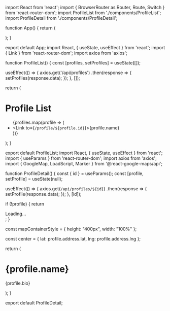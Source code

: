 import React from 'react';
import { BrowserRouter as Router, Route, Switch } from 'react-router-dom';
import ProfileList from './components/ProfileList';
import ProfileDetail from './components/ProfileDetail';

function App() {
  return (
    <Router>
      <div>
        <Switch>
          <Route exact path="/" component={ProfileList} />
          <Route path="/profile/:id" component={ProfileDetail} />
        </Switch>
      </div>
    </Router>
  );
}

export default App;
import React, { useState, useEffect } from 'react';
import { Link } from 'react-router-dom';
import axios from 'axios';

function ProfileList() {
  const [profiles, setProfiles] = useState([]);

  useEffect(() => {
    axios.get('/api/profiles')
      .then(response => {
        setProfiles(response.data);
      });
  }, []);

  return (
    <div>
      <h1>Profile List</h1>
      <ul>
        {profiles.map(profile => (
          <li key={profile.id}>
            <Link to={`/profile/${profile.id}`}>{profile.name}</Link>
          </li>
        ))}
      </ul>
    </div>
  );
}

export default ProfileList;
import React, { useState, useEffect } from 'react';
import { useParams } from 'react-router-dom';
import axios from 'axios';
import { GoogleMap, LoadScript, Marker } from '@react-google-maps/api';

function ProfileDetail() {
  const { id } = useParams();
  const [profile, setProfile] = useState(null);

  useEffect(() => {
    axios.get(`/api/profiles/${id}`)
      .then(response => {
        setProfile(response.data);
      });
  }, [id]);

  if (!profile) {
    return <div>Loading...</div>;
  }

  const mapContainerStyle = {
    height: "400px",
    width: "100%"
  };

  const center = {
    lat: profile.address.lat,
    lng: profile.address.lng
  };

  return (
    <div>
      <h1>{profile.name}</h1>
      <p>{profile.bio}</p>
      <LoadScript googleMapsApiKey="YOUR_GOOGLE_MAPS_API_KEY">
        <GoogleMap
          mapContainerStyle={mapContainerStyle}
          center={center}
          zoom={10}
        >
          <Marker position={center} />
        </GoogleMap>
      </LoadScript>
    </div>
  );
}

export default ProfileDetail;
